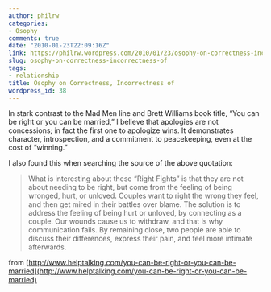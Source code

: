 ```yaml
---
author: philrw
categories:
- Osophy
comments: true
date: "2010-01-23T22:09:16Z"
link: https://philrw.wordpress.com/2010/01/23/osophy-on-correctness-incorrectness-of/
slug: osophy-on-correctness-incorrectness-of
tags:
- relationship
title: Osophy on Correctness, Incorrectness of
wordpress_id: 38
---
```


In stark contrast to the Mad Men line and Brett Williams book title, “You can be right or you can be married,” I believe that apologies are not concessions; in fact the first one to apologize wins. It demonstrates character, introspection, and a commitment to peacekeeping, even at the cost of “winning.”

I also found this when searching the source of the above quotation:


<blockquote>What is interesting about these “Right Fights” is that they are not about needing to be right, but come from the feeling of being wronged, hurt, or unloved. Couples want to right the wrong they feel, and then get mired in their battles over blame. The solution is to address the feeling of being hurt or unloved, by connecting as a couple. Our wounds cause us to withdraw, and that is why communication fails. By remaining close, two people are able to discuss their differences, express their pain, and feel more intimate afterwards.</blockquote>


from [http://www.helptalking.com/you-can-be-right-or-you-can-be-married](http://www.helptalking.com/you-can-be-right-or-you-can-be-married)
